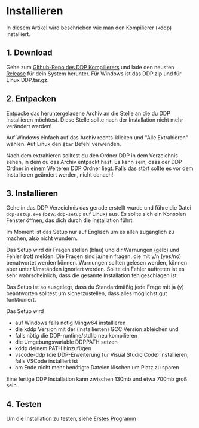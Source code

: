 # Installieren

<to-do></to-do>

In diesem Artikel wird beschrieben wie man den Kompilierer (kddp) installiert.

## 1. Download

Gehe zum [Github-Repo des DDP Kompilierers](https://github.com/DDP-Projekt/Kompilierer) und lade den neusten [Release](https://github.com/DDP-Projekt/Kompilierer/releases) für dein System herunter.
Für Windows ist das DDP.zip und für Linux DDP.tar.gz.

## 2. Entpacken

Entpacke das heruntergeladene Archiv an die Stelle an die du DDP installieren möchtest.
Diese Stelle sollte nach der Installation nicht mehr verändert werden!

Auf Windows einfach auf das Archiv rechts-klicken und "Alle Extrahieren" wählen.
Auf Linux den `$tar` Befehl verwenden.

Nach dem extrahieren solltest du den Ordner DDP in dem Verzeichnis sehen, in dem du das Archiv entpackt hast.
Es kann sein, dass der DDP Ordner in einem Weiteren DDP Ordner liegt.
Falls das stört sollte es vor dem Installieren geändert werden, nicht danach!

## 3. Installieren

Gehe in das DDP Verzeichnis das gerade erstellt wurde und führe die Datei `ddp-setup.exe` (bzw. `ddp-setup` auf Linux) aus.
Es sollte sich ein Konsolen Fenster öffnen, das dich durch die Installation führt.

Im Moment ist das Setup nur auf Englisch um es allen zugänglich zu machen, also nicht wundern.

Das Setup wird dir Fragen stellen (blau) und dir Warnungen (gelb) und Fehler (rot) melden.
Die Fragen sind ja/nein fragen, die mit y/n (yes/no) benatwortet werden können.
Warnungen sollten gelesen werden, können aber unter Umständen ignoriert werden.
Sollte ein Fehler auftreten ist es sehr wahrscheinlich, dass die gesamte Installation fehlgeschlagen ist.

Das Setup ist so ausgelegt, dass du Standardmäßig jede Frage mit ja (y) beantworten solltest um sicherzustellen, dass alles möglichst gut funktioniert.

Das Setup wird
* auf Windows falls nötig Mingw64 installieren
* die kddp Version mit der (installierten) GCC Version ableichen und
* falls nötig die DDP-runtime/stdlib neu kompilieren
* die Umgebungsvariable DDPPATH setzen
* kddp deinem PATH hinzufügen
* vscode-ddp (die DDP-Erweiterung für Visual Studio Code) installieren, falls VSCode installiert ist
* am Ende nicht mehr benötigte Dateien löschen um Platz zu sparen

Eine fertige DDP Installation kann zwischen 130mb und etwa 700mb groß sein.

## 4. Testen

Um die Installation zu testen, siehe [Erstes Programm](?p=Einstieg/Erstes%20Programm)